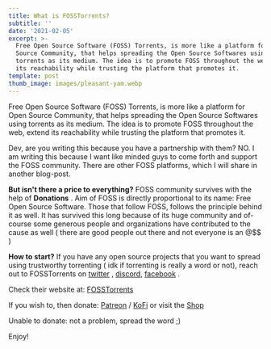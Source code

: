 ```yaml
---
title: What is FOSSTorrents?
subtitle: ''
date: '2021-02-05'
excerpt: >-
  Free Open Source Software (FOSS) Torrents, is more like a platform for Open
  Source Community, that helps spreading the Open Source Softwares using
  torrents as its medium. The idea is to promote FOSS throughout the web, extend
  its reachability while trusting the platform that promotes it.
template: post
thumb_image: images/pleasant-yam.webp
---
```

Free Open Source Software (FOSS) Torrents, is more like a platform for Open Source Community, that helps spreading the Open Source Softwares using torrents as its medium. The idea is to promote FOSS throughout the web, extend its reachability while trusting the platform that promotes it.

Dev, are you writing this because you have a partnership with them? NO. I am writing this because I want like minded guys to come forth and support the FOSS community. There are other FOSS platforms, which I will share in another blog-post.

**But isn't there a price to everything?** FOSS community survives with the help of **Donations** . Aim of FOSS is directly proportional to its name: Free Open Source Software. Those that follow FOSS, follows the principle behind it as well. It has survived this long because of its huge community and of-course some generous people and organizations have contributed to the cause as well ( there are good people out there and not everyone is an @$$ )

**How to start?** If you have any open source projects that you want to spread using trustworthy torrenting ( idk if torrenting is really a word or not), reach out to FOSSTorrents on [twitter](https://twitter.com/FossTorrents) , [discord](https://discord.com/invite/XCghTpd), [facebook](https://www.facebook.com/FossTorrent/) .

Check their website at: [FOSSTorrents](https://fosstorrents.com/)

If you wish to, then donate: [Patreon](https://www.patreon.com/fosstorrents) / [KoFi](https://ko-fi.com/fosstorrents) or visit the [Shop](https://www.redbubble.com/people/crimson-art/shop?asc=u)

Unable to donate: not a problem, spread the word ;)

Enjoy!
